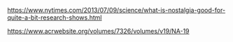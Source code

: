 https://www.nytimes.com/2013/07/09/science/what-is-nostalgia-good-for-quite-a-bit-research-shows.html


https://www.acrwebsite.org/volumes/7326/volumes/v19/NA-19
